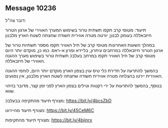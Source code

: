 ## Message 10236

דובר צה"ל:

תיעוד: מטוסי קרב תקפו תשתית טרור בשימוש המערך האווירי של ארגון הטרור חיזבאללה בעומק לבנון; יורטה מטרה אווירית חשודה שחצתה לשטח הארץ מלבנון

במהלך השעות האחרונות מטוסי קרב של חיל האוויר תקפו מספר תשתיות טרור של ארגון הטרור חיזבאללה במרחבים עיתרון, בליידא ומרון א-ראס.
כמו כן, מוקדם יותר היום מטוסי קרב של חיל האוויר תקפו במרחב בעלבכ תשתית טרור בשימוש מערך ההגנה האווירי של חיזבאללה.

בהמשך להתרעה על חדירת כלי טיס עוין בצפון הארץ מוקדם יותר היום, לוחמי ההגנה האווירית יירטו בהצלחה מטרה אווירית חשודה שחצתה לשטח הארץ מלבנון, אין נפגעים.

בנוסף, בהמשך להתרעות על ירי רקטות וטילים בצפון הארץ לפני זמן קצר, מדובר בזיהוי שווא.

מצורף תיעוד מהתקיפה בבעלבכ: https://bit.ly/4bcsZbD

מצורף תיעוד מהיירוט: https://bit.ly/45CeM6C

מצורף תיעוד מהתקיפות: https://bit.ly/4bjinrx

